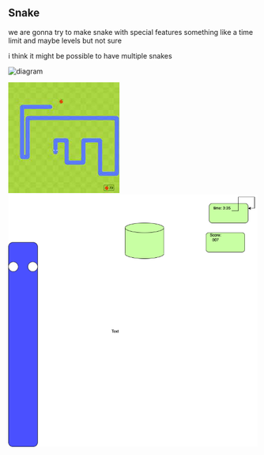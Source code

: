 ## Snake
we are gonna try to make snake with special features something like a time limit and maybe levels but not sure

i think it might be possible to have multiple snakes

![diagram](snakeclassdiagram.drawio.sv)

![snake](https://github.com/banananabusiness/project/blob/main/Images/Snake.png)
![snake](https://github.com/banananabusiness/project/blob/main/Images/Untitled%20Diagram.drawio.png)
